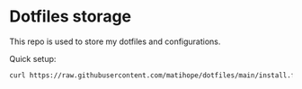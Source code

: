 # Dotfiles storage

This repo is used to store my dotfiles and configurations.

Quick setup:
```sh
curl https://raw.githubusercontent.com/matihope/dotfiles/main/install.fish | fish
```

